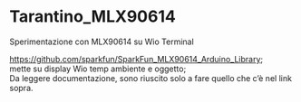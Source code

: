 # Tarantino_MLX90614
 Sperimentazione con MLX90614 su Wio Terminal


https://github.com/sparkfun/SparkFun_MLX90614_Arduino_Library;  
mette su display Wio temp ambiente e oggetto;  
Da leggere documentazione, sono riuscito solo a fare quello che c’è nel link sopra.

